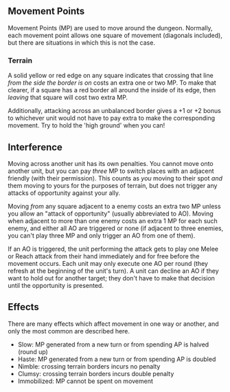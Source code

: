 ## Movement Points

Movement Points (MP) are used to move around the dungeon. Normally, each movement
point allows one square of movement (diagonals included), but there are situations
in which this is not the case.

### Terrain

A solid yellow or red edge on any square indicates that crossing that line *from the side the
border is on* costs an extra one or two MP. To make that clearer, if a square has a red border
all around the inside of its edge, then *leaving* that square will cost two extra MP.

Additionally, attacking across an unbalanced border gives a +1 or +2 bonus to whichever unit
would not have to pay extra to make the corresponding movement. Try to hold the 'high ground'
when you can!

## Interference

Moving across another unit has its own penalties. You cannot move onto another
unit, but you can pay *three* MP to switch places with an adjacent friendly (with
their permission). This counts as *you* moving to their spot *and* them moving to
yours for the purposes of terrain, but does not trigger any attacks of opportunity
against your ally.

Moving *from* any square adjacent to a enemy costs an extra two MP unless you allow
an "attack of opportunity" (usually abbreviated to AO). Moving when adjacent to more
than one enemy costs an extra 1 MP for each such enemy, and either all AO are triggered
or none (if adjacent to three enemies, you can't play three MP and only trigger an AO
from one of them).

If an AO is triggered, the unit performing the attack gets to play one Melee or Reach
attack from their hand immediately and for free before the movement occurs. Each unit
may only execute one AO per round (they refresh at the beginning of the unit's turn).
A unit can decline an AO if they want to hold out for another target; they don't have
to make that decision until the opportunity is presented.

## Effects

There are many effects which affect movement in one way or another, and only
the most common are described here.

- Slow: MP generated from a new turn or from spending AP is halved (round up)
- Haste: MP generated from a new turn or from spending AP is doubled
- Nimble: crossing terrain borders incurs no penalty
- Clumsy: crossing terrain borders incurs double penalty
- Immobilized: MP cannot be spent on movement

